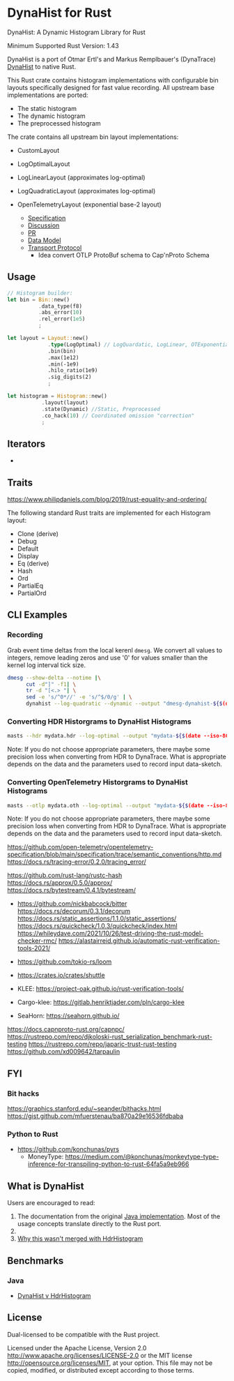 # DynaHist for Rust

DynaHist: A Dynamic Histogram Library for Rust

Minimum Supported Rust Version: 1.43

DynaHist is a port of Otmar Ertl's and Markus Remplbauer's (DynaTrace) [DynaHist](https://github.com/dynatrace-oss/dynahist) to native Rust.

This Rust crate contains histogram implementations with configurable bin
layouts specifically designed for fast value recording.
All upstream base implementations are ported:

- The static histogram
- The dynamic histogram
- The preprocessed histogram

The crate contains all upstream bin layout implementations:

- CustomLayout
- LogOptimalLayout
- LogLinearLayout (approximates log-optimal)
- LogQuadraticLayout (approximates log-optimal)
- OpenTelemetryLayout (exponential base-2 layout)

  - [Specification](https://github.com/open-telemetry/opentelemetry-specification/blob/main/specification/metrics/datamodel.md#histogram)
  - [Discussion](https://github.com/open-telemetry/opentelemetry-specification/issues/1776)
  - [PR](https://github.com/open-telemetry/opentelemetry-proto/pull/322)
  - [Data Model](https://github.com/open-telemetry/opentelemetry-specification/blob/main/specification/metrics/datamodel.md)
  - [Transport Protocol](https://github.com/open-telemetry/opentelemetry-proto/blob/main/opentelemetry/proto/metrics/v1/metrics.proto)
    - Idea convert OTLP ProtoBuf schema to Cap'nProto Schema

## Usage

```Rust
// Histogram builder:
let bin = Bin::new()
          .data_type(f8)
          .abs_error(10)
          .rel_error(1e5)
          ;

let layout = Layout::new()
             .type(LogOptimal) // LogQuardatic, LogLinear, OTExponential, and Custom
             .bin(bin)
             .max(1e12)
             .min(-1e9)
             .hilo_ratio(1e9)
             .sig_digits(2)
             ;

let histogram = Histogram::new()
           .layout(layout)
           .state(Dynamic) //Static, Preprocessed
           .co_hack(10) // Coordinated omission "correction"
           ;
```

## Iterators

-

## Traits

https://www.philipdaniels.com/blog/2019/rust-equality-and-ordering/

The following standard Rust traits are implemented for each Histogram layout:

- Clone (derive)
- Debug
- Default
- Display
- Eq (derive)
- Hash
- Ord
- PartialEq
- PartialOrd

## CLI Examples

### Recording

Grab event time deltas from the local kerenl `dmesg`. We convert all values
to integers, remove leading zeros and use '0' for values smaller than the kernel
log interval tick size.

```bash
dmesg --show-delta --notime |\
      cut -d"]" -f1| \
      tr -d "[<.> "| \
      sed -e 's/^0*//' -e 's/^$/0/g' | \
      dynahist --log-quadratic --dynamic --output "dmesg-dynahist-${$(date --iso-8601=date)}.dth"
```

### Converting HDR Historgrams to DynaHist Histograms

```bash
masts --hdr mydata.hdr --log-optimal --output "mydata-${$(date --iso-8601=date)}.dth"
```

Note:
If you do not choose appropriate parameters, there maybe some precision
loss when converting from HDR to DynaTrace.
What is appropriate depends on the data and the parameters used to record input
data-sketch.

### Converting OpenTelemetry Historgrams to DynaHist Histograms

```bash
masts --otlp mydata.oth --log-optimal --output "mydata-${$(date --iso-8601=date)}.dth"
```

Note:
If you do not choose appropriate parameters, there maybe some precision
loss when converting from HDR to DynaTrace.
What is appropriate depends on the data and the parameters used to record input
data-sketch.

https://github.com/open-telemetry/opentelemetry-specification/blob/main/specification/trace/semantic_conventions/http.md
https://docs.rs/tracing-error/0.2.0/tracing_error/

https://github.com/rust-lang/rustc-hash
https://docs.rs/approx/0.5.0/approx/
https://docs.rs/bytestream/0.4.1/bytestream/
  - https://github.com/nickbabcock/bitter
https://docs.rs/decorum/0.3.1/decorum
https://docs.rs/static_assertions/1.1.0/static_assertions/
https://docs.rs/quickcheck/1.0.3/quickcheck/index.html
https://whileydave.com/2021/10/26/test-driving-the-rust-model-checker-rmc/
https://alastairreid.github.io/automatic-rust-verification-tools-2021/

  - https://github.com/tokio-rs/loom
  - https://crates.io/crates/shuttle
  - KLEE: https://project-oak.github.io/rust-verification-tools/
  - Cargo-klee: https://gitlab.henriktjader.com/pln/cargo-klee
  - SeaHorn: https://seahorn.github.io/

https://docs.capnproto-rust.org/capnpc/
https://rustrepo.com/repo/djkoloski-rust_serialization_benchmark-rust-testing
https://rustrepo.com/repo/japaric-trust-rust-testing
https://github.com/xd009642/tarpaulin

## FYI

### Bit hacks

https://graphics.stanford.edu/~seander/bithacks.html
https://gist.github.com/mfuerstenau/ba870a29e16536fdbaba

### Python to Rust

- https://github.com/konchunas/pyrs
  + MoneyType: https://medium.com/@konchunas/monkeytype-type-inference-for-transpiling-python-to-rust-64fa5a9eb966

## What is DynaHist

Users are encouraged to read:

1. The documentation from the original [Java implementation](https://github.com/dynatrace-oss/dynahist).  Most of the usage concepts translate directly to the Rust port.
1.
1. [Why this wasn't merged with HdrHistogram](https://github.com/HdrHistogram/HdrHistogram/issues/54)

## Benchmarks

### Java

- [DynaHist v HdrHistogram](https://github.com/dynatrace-oss/dynahist#benchmarks)

## License

Dual-licensed to be compatible with the Rust project.

Licensed under the Apache License, Version 2.0
http://www.apache.org/licenses/LICENSE-2.0 or the MIT license
http://opensource.org/licenses/MIT, at your option. This file may not be
copied, modified, or distributed except according to those terms.
